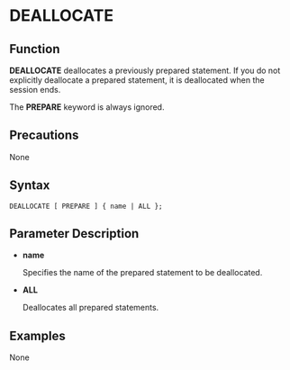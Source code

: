 # DEALLOCATE<a name="EN-US_TOPIC_0242370593"></a>

## Function<a name="en-us_topic_0237122129_en-us_topic_0059778612_sf7de006cb8fc48b2bcd0e6d3c6ea1f2f"></a>

**DEALLOCATE**  deallocates a previously prepared statement. If you do not explicitly deallocate a prepared statement, it is deallocated when the session ends.

The  **PREPARE**  keyword is always ignored.

## Precautions<a name="en-us_topic_0237122129_en-us_topic_0059778612_sf6df3969ac4e4534a3d0bbf89b9a09d8"></a>

None

## Syntax<a name="en-us_topic_0237122129_en-us_topic_0059778612_s7404e1c104a0402e9518adbdfb75cf8c"></a>

```
DEALLOCATE [ PREPARE ] { name | ALL };
```

## Parameter Description<a name="en-us_topic_0237122129_en-us_topic_0059778612_sb42a2e3c4ef945d3b53af4a15f876698"></a>

-   **name**

    Specifies the name of the prepared statement to be deallocated.

-   **ALL**

    Deallocates all prepared statements.


## Examples<a name="en-us_topic_0237122129_en-us_topic_0059778612_s0cd8d4c203d642af85b3ae2ca4600bb3"></a>

None

